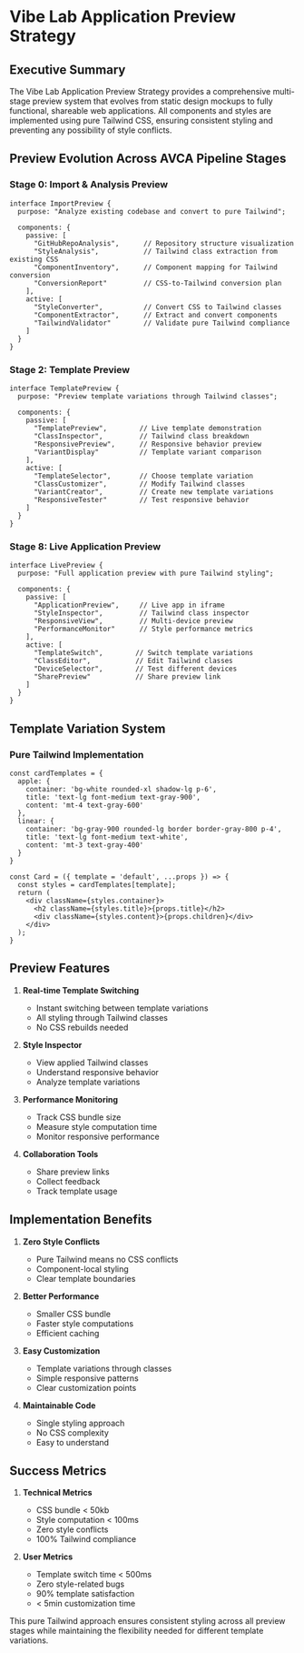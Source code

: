 # Vibe Lab Application Preview Strategy

## Executive Summary

The Vibe Lab Application Preview Strategy provides a comprehensive multi-stage preview system that evolves from static design mockups to fully functional, shareable web applications. All components and styles are implemented using pure Tailwind CSS, ensuring consistent styling and preventing any possibility of style conflicts.

## Preview Evolution Across AVCA Pipeline Stages

### Stage 0: Import & Analysis Preview
```tsx
interface ImportPreview {
  purpose: "Analyze existing codebase and convert to pure Tailwind";
  
  components: {
    passive: [
      "GitHubRepoAnalysis",      // Repository structure visualization
      "StyleAnalysis",           // Tailwind class extraction from existing CSS
      "ComponentInventory",      // Component mapping for Tailwind conversion
      "ConversionReport"         // CSS-to-Tailwind conversion plan
    ],
    active: [
      "StyleConverter",          // Convert CSS to Tailwind classes
      "ComponentExtractor",      // Extract and convert components
      "TailwindValidator"        // Validate pure Tailwind compliance
    ]
  }
}
```

### Stage 2: Template Preview
```tsx
interface TemplatePreview {
  purpose: "Preview template variations through Tailwind classes";
  
  components: {
    passive: [
      "TemplatePreview",        // Live template demonstration
      "ClassInspector",         // Tailwind class breakdown
      "ResponsivePreview",      // Responsive behavior preview
      "VariantDisplay"          // Template variant comparison
    ],
    active: [
      "TemplateSelector",       // Choose template variation
      "ClassCustomizer",        // Modify Tailwind classes
      "VariantCreator",         // Create new template variations
      "ResponsiveTester"        // Test responsive behavior
    ]
  }
}
```

### Stage 8: Live Application Preview
```tsx
interface LivePreview {
  purpose: "Full application preview with pure Tailwind styling";
  
  components: {
    passive: [
      "ApplicationPreview",     // Live app in iframe
      "StyleInspector",         // Tailwind class inspector
      "ResponsiveView",         // Multi-device preview
      "PerformanceMonitor"      // Style performance metrics
    ],
    active: [
      "TemplateSwitch",        // Switch template variations
      "ClassEditor",           // Edit Tailwind classes
      "DeviceSelector",        // Test different devices
      "SharePreview"           // Share preview link
    ]
  }
}
```

## Template Variation System

### Pure Tailwind Implementation
```tsx
const cardTemplates = {
  apple: {
    container: 'bg-white rounded-xl shadow-lg p-6',
    title: 'text-lg font-medium text-gray-900',
    content: 'mt-4 text-gray-600'
  },
  linear: {
    container: 'bg-gray-900 rounded-lg border border-gray-800 p-4',
    title: 'text-lg font-medium text-white',
    content: 'mt-3 text-gray-400'
  }
}

const Card = ({ template = 'default', ...props }) => {
  const styles = cardTemplates[template];
  return (
    <div className={styles.container}>
      <h2 className={styles.title}>{props.title}</h2>
      <div className={styles.content}>{props.children}</div>
    </div>
  );
}
```

## Preview Features

1. **Real-time Template Switching**
   - Instant switching between template variations
   - All styling through Tailwind classes
   - No CSS rebuilds needed

2. **Style Inspector**
   - View applied Tailwind classes
   - Understand responsive behavior
   - Analyze template variations

3. **Performance Monitoring**
   - Track CSS bundle size
   - Measure style computation time
   - Monitor responsive performance

4. **Collaboration Tools**
   - Share preview links
   - Collect feedback
   - Track template usage

## Implementation Benefits

1. **Zero Style Conflicts**
   - Pure Tailwind means no CSS conflicts
   - Component-local styling
   - Clear template boundaries

2. **Better Performance**
   - Smaller CSS bundle
   - Faster style computations
   - Efficient caching

3. **Easy Customization**
   - Template variations through classes
   - Simple responsive patterns
   - Clear customization points

4. **Maintainable Code**
   - Single styling approach
   - No CSS complexity
   - Easy to understand

## Success Metrics

1. **Technical Metrics**
   - CSS bundle < 50kb
   - Style computation < 100ms
   - Zero style conflicts
   - 100% Tailwind compliance

2. **User Metrics**
   - Template switch time < 500ms
   - Zero style-related bugs
   - 90% template satisfaction
   - < 5min customization time

This pure Tailwind approach ensures consistent styling across all preview stages while maintaining the flexibility needed for different template variations.